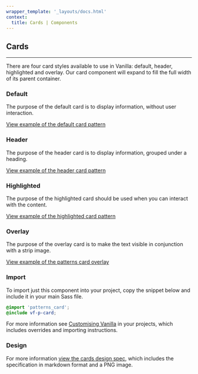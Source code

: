 ```yaml
---
wrapper_template: '_layouts/docs.html'
context:
  title: Cards | Components
---
```


## Cards

<hr>

There are four card styles available to use in Vanilla: default, header, highlighted and overlay. Our card component will expand to fill the full width of its parent container.

### Default

The purpose of the default card is to display information, without user interaction.

<a href="/docs/examples/patterns/card/default/" class="js-example">
View example of the default card pattern
</a>

### Header

The purpose of the header card is to display information, grouped under a heading.

<a href="/docs/examples/patterns/card/header/" class="js-example">
View example of the header card pattern
</a>

### Highlighted

The purpose of the highlighted card should be used when you can interact with the content.

<a href="/docs/examples/patterns/card/highlighted/" class="js-example">
View example of the highlighted card pattern
</a>

### Overlay

The purpose of the overlay card is to make the text visible in conjunction with a strip image.

<a href="/docs/examples/patterns/card/overlay/" class="js-example">
View example of the patterns card overlay
</a>

### Import

To import just this component into your project, copy the snippet below and include it in your main Sass file.

```scss
@import 'patterns_card';
@include vf-p-card;
```

For more information see [Customising Vanilla](/docs/customising-vanilla/) in your projects, which includes overrides and importing instructions.

### Design

For more information [view the cards design spec](https://github.com/ubuntudesign/vanilla-design/tree/master/Cards), which includes the specification in markdown format and a PNG image.
